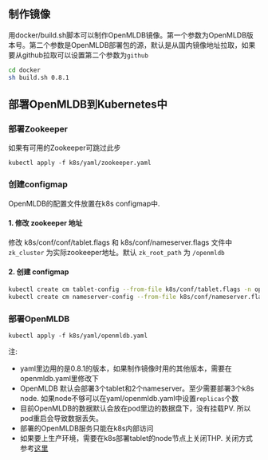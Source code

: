 ## 制作镜像
用docker/build.sh脚本可以制作OpenMLDB镜像。第一个参数为OpenMLDB版本号。第二个参数是OpenMLDB部署包的源，默认是从国内镜像地址拉取，如果要从github拉取可以设置第二个参数为`github`
```bash
cd docker
sh build.sh 0.8.1
```
## 部署OpenMLDB到Kubernetes中
### 部署Zookeeper
如果有可用的Zookeeper可跳过此步
```
kubectl apply -f k8s/yaml/zookeeper.yaml 
```

### 创建configmap
OpenMLDB的配置文件放置在k8s configmap中. 
#### 1. 修改 zookeeper 地址
修改 k8s/conf/conf/tablet.flags 和 k8s/conf/nameserver.flags 文件中 `zk_cluster` 为实际zookeeper地址。默认 `zk_root_path` 为 `/openmldb`
#### 2. 创建 configmap 
```bash
kubectl create cm tablet-config --from-file k8s/conf/tablet.flags -n openmldb
kubectl create cm nameserver-config --from-file k8s/conf/nameserver.flags -n openmldb
```
### 部署OpenMLDB
```
kubectl apply -f k8s/yaml/openmldb.yaml 
```
注:  
- yaml里边用的是0.8.1的版本，如果制作镜像时用的其他版本，需要在openmldb.yaml里修改下
- OpenMLDB 默认会部署3个tablet和2个nameserver。至少需要部署3个k8s node. 如果node不够可以在yaml/openmldb.yaml中设置`replicas`个数
- 目前OpenMLDB的数据默认会放在pod里边的数据盘下，没有挂载PV. 所以pod重启会导致数据丢失。
- 部署的OpenMLDB服务只能在k8s内部访问
- 如果要上生产环境，需要在k8s部署tablet的node节点上关闭THP. 关闭方式参考[这里](https://openmldb.ai/docs/zh/main/deploy/install_deploy.html#thp-transparent-huge-pages)